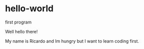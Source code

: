 # hello-world
first program


Well hello there!

My name is Ricardo and Im hungry but I want to learn coding first.

